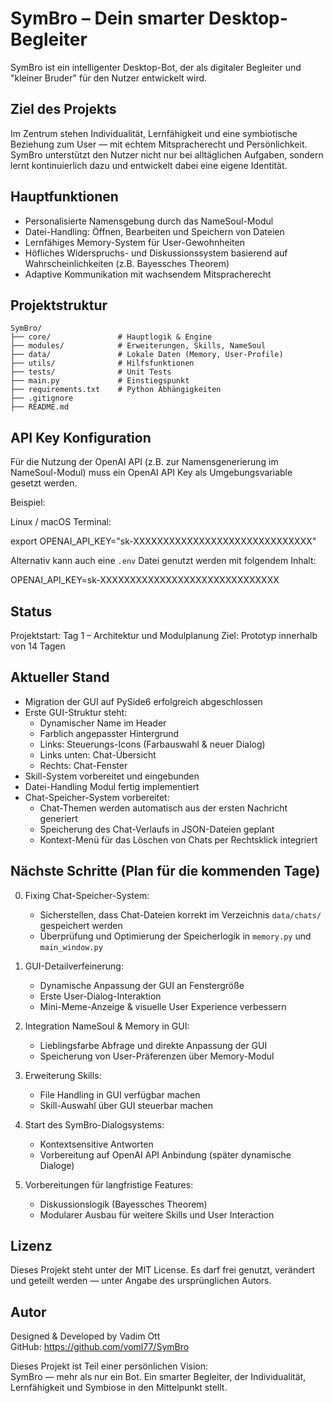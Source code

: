 # SymBro – Dein smarter Desktop-Begleiter

SymBro ist ein intelligenter Desktop-Bot, der als digitaler Begleiter und "kleiner Bruder" für den Nutzer entwickelt wird. 

## Ziel des Projekts
Im Zentrum stehen Individualität, Lernfähigkeit und eine symbiotische Beziehung zum User — mit echtem Mitspracherecht und Persönlichkeit. SymBro unterstützt den Nutzer nicht nur bei alltäglichen Aufgaben, sondern lernt kontinuierlich dazu und entwickelt dabei eine eigene Identität.

## Hauptfunktionen
- Personalisierte Namensgebung durch das NameSoul-Modul
- Datei-Handling: Öffnen, Bearbeiten und Speichern von Dateien
- Lernfähiges Memory-System für User-Gewohnheiten
- Höfliches Widerspruchs- und Diskussionssystem basierend auf Wahrscheinlichkeiten (z.B. Bayessches Theorem)
- Adaptive Kommunikation mit wachsendem Mitspracherecht

## Projektstruktur

```
SymBro/
├── core/               # Hauptlogik & Engine
├── modules/            # Erweiterungen, Skills, NameSoul
├── data/               # Lokale Daten (Memory, User-Profile)
├── utils/              # Hilfsfunktionen
├── tests/              # Unit Tests
├── main.py             # Einstiegspunkt
├── requirements.txt    # Python Abhängigkeiten
├── .gitignore
├── README.md
```

## API Key Konfiguration

Für die Nutzung der OpenAI API (z.B. zur Namensgenerierung im NameSoul-Modul) muss ein OpenAI API Key als Umgebungsvariable gesetzt werden.

Beispiel:

Linux / macOS Terminal:

export OPENAI_API_KEY="sk-XXXXXXXXXXXXXXXXXXXXXXXXXXXXXX"

Alternativ kann auch eine `.env` Datei genutzt werden mit folgendem Inhalt:

OPENAI_API_KEY=sk-XXXXXXXXXXXXXXXXXXXXXXXXXXXXXX

## Status
Projektstart: Tag 1 – Architektur und Modulplanung
Ziel: Prototyp innerhalb von 14 Tagen

## Aktueller Stand

- Migration der GUI auf PySide6 erfolgreich abgeschlossen
- Erste GUI-Struktur steht: 
  - Dynamischer Name im Header
  - Farblich angepasster Hintergrund
  - Links: Steuerungs-Icons (Farbauswahl & neuer Dialog)
  - Links unten: Chat-Übersicht
  - Rechts: Chat-Fenster
- Skill-System vorbereitet und eingebunden
- Datei-Handling Modul fertig implementiert
- Chat-Speicher-System vorbereitet:
  - Chat-Themen werden automatisch aus der ersten Nachricht generiert
  - Speicherung des Chat-Verlaufs in JSON-Dateien geplant
  - Kontext-Menü für das Löschen von Chats per Rechtsklick integriert

## Nächste Schritte (Plan für die kommenden Tage)

0. Fixing Chat-Speicher-System:
   - Sicherstellen, dass Chat-Dateien korrekt im Verzeichnis `data/chats/` gespeichert werden
   - Überprüfung und Optimierung der Speicherlogik in `memory.py` und `main_window.py`

1. GUI-Detailverfeinerung:
   - Dynamische Anpassung der GUI an Fenstergröße
   - Erste User-Dialog-Interaktion
   - Mini-Meme-Anzeige & visuelle User Experience verbessern

2. Integration NameSoul & Memory in GUI:
   - Lieblingsfarbe Abfrage und direkte Anpassung der GUI
   - Speicherung von User-Präferenzen über Memory-Modul

3. Erweiterung Skills:
   - File Handling in GUI verfügbar machen
   - Skill-Auswahl über GUI steuerbar machen

4. Start des SymBro-Dialogsystems:
   - Kontextsensitive Antworten
   - Vorbereitung auf OpenAI API Anbindung (später dynamische Dialoge)

5. Vorbereitungen für langfristige Features:
   - Diskussionslogik (Bayessches Theorem)
   - Modularer Ausbau für weitere Skills und User Interaction

## Lizenz

Dieses Projekt steht unter der MIT License. Es darf frei genutzt, verändert und geteilt werden — unter Angabe des ursprünglichen Autors.

## Autor

Designed & Developed by Vadim Ott  
GitHub: https://github.com/voml77/SymBro  

Dieses Projekt ist Teil einer persönlichen Vision:  
SymBro — mehr als nur ein Bot. Ein smarter Begleiter, der Individualität, Lernfähigkeit und Symbiose in den Mittelpunkt stellt.
